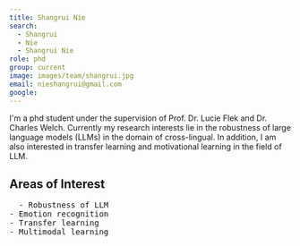```yaml
---
title: Shangrui Nie
search:
  - Shangrui
  - Nie
  - Shangrui Nie
role: phd
group: current
image: images/team/shangrui.jpg
email: nieshangrui@gmail.com
google: 
---
```


I'm a phd student under the supervision of Prof. Dr. Lucie Flek and Dr. Charles Welch. Currently my research interests lie in the robustness of large language models (LLMs) in the domain of cross-lingual. In addition, I am also interested in transfer learning and motivational learning in the field of LLM.


## Areas of Interest
  <pre>  - Robustness of LLM
- Emotion recognition
- Transfer learning
- Multimodal learning

